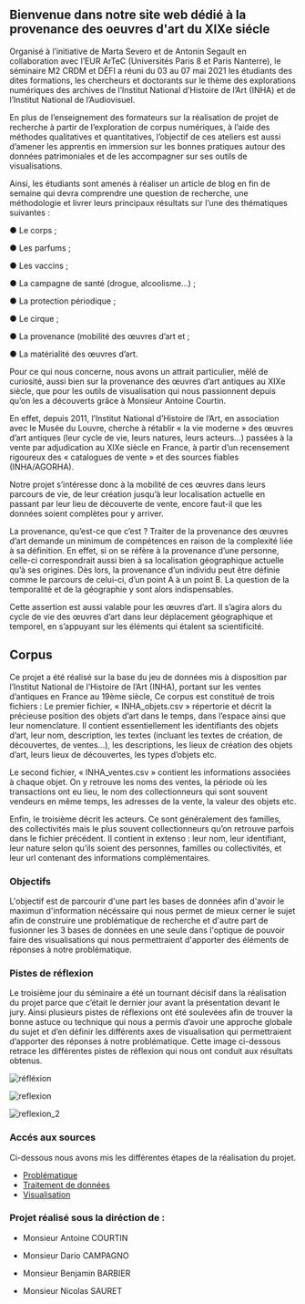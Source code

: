 ## Bienvenue dans notre site web dédié à la provenance des oeuvres d'art du XIXe siécle
Organisé à l’initiative de Marta Severo et de Antonin Segault en collaboration avec l’EUR ArTeC (Universités Paris 8 et Paris Nanterre), le séminaire M2 CRDM et DÉFI a réuni du 03 au 07 mai 2021 les étudiants des dites formations, les chercheurs et doctorants sur le thème des explorations numériques des archives de l’Institut National d’Histoire de l’Art (INHA) et de l’Institut National de l’Audiovisuel. 

En plus de l’enseignement des formateurs sur la réalisation de projet de recherche à partir de l’exploration de corpus numériques, à l’aide des méthodes qualitatives et quantitatives, l’objectif de ces ateliers est aussi d’amener les apprentis en immersion sur les bonnes pratiques autour des données patrimoniales et de les accompagner sur ses outils de visualisations.

Ainsi, les étudiants sont amenés à réaliser un article de blog en fin de semaine qui devra comprendre une question de recherche, une méthodologie et livrer leurs principaux résultats sur l’une des thématiques suivantes : 

●	Le corps ;

●	Les parfums ;

●	Les vaccins ;

●	La campagne de santé (drogue, alcoolisme…) ;

●	La protection périodique ;

●	Le cirque ;

●	La provenance (mobilité des œuvres d’art et ;

●	La matérialité des œuvres d’art.

Pour ce qui nous concerne, nous avons un attrait particulier, mêlé de curiosité, aussi bien sur la provenance des œuvres d’art antiques au XIXe siècle, que pour les outils de visualisation qui nous passionnent depuis qu’on les a découverts grâce à Monsieur Antoine Courtin.

En effet, depuis 2011, l’Institut National d’Histoire de l’Art, en association avec le Musée du Louvre, cherche à rétablir « la vie moderne » des œuvres d’art antiques (leur cycle de vie, leurs natures, leurs acteurs…) passées à la vente par adjudication au XIXe siècle en France, à partir d’un recensement rigoureux des « catalogues de vente » et des sources fiables (INHA/AGORHA).

Notre projet s’intéresse donc à la mobilité de ces œuvres dans leurs parcours de vie, de leur création jusqu’à leur localisation actuelle en passant par leur lieu de découverte de vente, encore faut-il que les données soient complètes pour y arriver.


La provenance, qu’est-ce que c’est ? 
Traiter de la provenance des œuvres d’art demande un minimum de compétences en raison de la complexité liée à sa définition. En effet, si on se réfère à la provenance d’une personne, celle-ci correspondrait aussi bien à sa localisation géographique actuelle qu’à ses origines. Dès lors, la provenance d’un individu peut être définie comme le parcours de celui-ci, d’un point A à un point B. La question de la temporalité et de la géographie y sont alors indispensables.

Cette assertion est aussi valable pour les œuvres d’art. Il s’agira alors du cycle de vie des œuvres d’art dans leur déplacement géographique et temporel, en s’appuyant sur les éléments qui étalent sa scientificité.

## Corpus
Ce projet a été réalisé sur la base du jeu de données mis à disposition par l’Institut National de l’Histoire de l’Art (INHA), portant sur les ventes d’antiques en France au 19ème siècle,
Ce corpus est constitué de trois fichiers :
Le premier fichier, « INHA_objets.csv » répertorie et décrit la précieuse position des objets d’art dans le temps, dans l’espace ainsi que leur nomenclature. Il contient essentiellement les identifiants des objets d’art, leur nom, description, les textes (incluant les textes de création, de découvertes, de ventes...), les descriptions, les lieux de création des objets d’art, leurs lieux de découvertes, les types d’objets etc.

Le second fichier, « INHA_ventes.csv » contient les informations associées à chaque objet. On y retrouve les noms des ventes, la période où les transactions ont eu lieu, le nom des collectionneurs qui sont souvent vendeurs en même temps, les adresses de la vente, la valeur des objets etc.

Enfin, le troisième décrit les acteurs. Ce sont généralement des familles, des collectivités mais le plus souvent collectionneurs qu’on retrouve parfois dans le fichier précédent. Il contient in extenso : leur nom, leur identifiant, leur nature selon qu’ils soient des personnes, familles ou collectivités, et leur url contenant des informations complémentaires.


### Objectifs

L'objectif est de parcourir d'une part les bases de données afin d'avoir le maximun d'information nécéssaire qui nous permet de mieux cerner le sujet afin de construire une problématique de recherche et d'autre part de fusionner les 3 bases de données en une seule dans l'optique de pouvoir faire des visualisations qui nous permettraient d'apporter des éléments de réponses à notre problématique.

### Pistes de réflexion

Le troisième jour du séminaire a été un tournant décisif dans la réalisation du projet parce que c’était le dernier jour avant la présentation devant le jury. Ainsi plusieurs pistes de réflexions ont été soulevées afin de trouver la bonne astuce ou technique qui nous a permis d’avoir une approche globale du sujet et d’en définir les différents axes de visualisation qui permettraient d’apporter des réponses à notre problématique. Cette image ci-dessous retrace les différentes pistes de réflexion qui nous ont conduit aux résultats obtenus.

![réfléxion](https://user-images.githubusercontent.com/75143201/117734790-7780d300-b1f4-11eb-92cb-d53f673f7ec0.jpg)

![reflexion](https://user-images.githubusercontent.com/75143201/117734968-dd6d5a80-b1f4-11eb-921c-5ff5496796fb.jpg)

![reflexion_2](https://user-images.githubusercontent.com/75143201/117735029-f8d86580-b1f4-11eb-929d-9f49c3b293be.jpg)

### Accés aux sources
Ci-dessous nous avons mis les différentes étapes de la réalisation du projet.

- [Problématique](problematique.md)
- [Traitement de données](methodologie.md)
- [Visualisation](visualisation.md)

### Projet réalisé sous la diréction de :
- Monsieur Antoine COURTIN

- Monsieur Dario CAMPAGNO

- Monsieur Benjamin BARBIER

- Monsieur Nicolas SAURET
